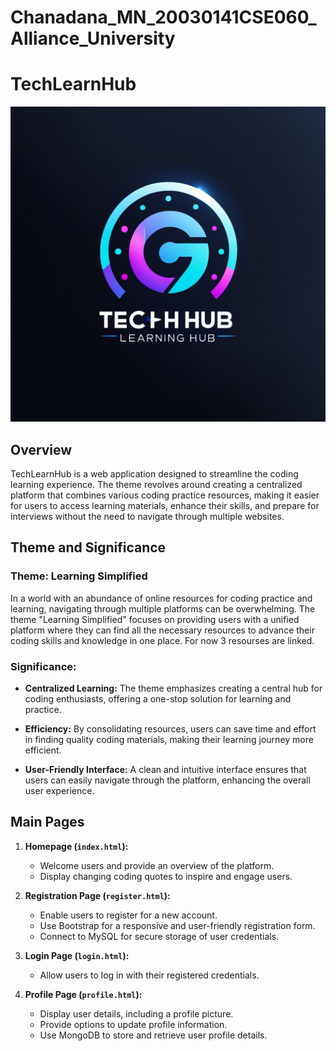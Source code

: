 # Chanadana_MN_20030141CSE060_Alliance_University

# TechLearnHub

![TechLearnHub Logo](logo.png)

## Overview

TechLearnHub is a web application designed to streamline the coding learning experience. The theme revolves around creating a centralized platform that combines various coding practice resources, making it easier for users to access learning materials, enhance their skills, and prepare for interviews without the need to navigate through multiple websites.

## Theme and Significance

### Theme: Learning Simplified

In a world with an abundance of online resources for coding practice and learning, navigating through multiple platforms can be overwhelming. The theme "Learning Simplified" focuses on providing users with a unified platform where they can find all the necessary resources to advance their coding skills and knowledge in one place. 
For now 3 resourses are linked.

### Significance:

- **Centralized Learning:** The theme emphasizes creating a central hub for coding enthusiasts, offering a one-stop solution for learning and practice.

- **Efficiency:** By consolidating resources, users can save time and effort in finding quality coding materials, making their learning journey more efficient.

- **User-Friendly Interface:** A clean and intuitive interface ensures that users can easily navigate through the platform, enhancing the overall user experience.

## Main Pages

1. **Homepage (`index.html`):**
   - Welcome users and provide an overview of the platform.
   - Display changing coding quotes to inspire and engage users.

2. **Registration Page (`register.html`):**
   - Enable users to register for a new account.
   - Use Bootstrap for a responsive and user-friendly registration form.
   - Connect to MySQL for secure storage of user credentials.

3. **Login Page (`login.html`):**
   - Allow users to log in with their registered credentials.

4. **Profile Page (`profile.html`):**
   - Display user details, including a profile picture.
   - Provide options to update profile information.
   - Use MongoDB to store and retrieve user profile details.








